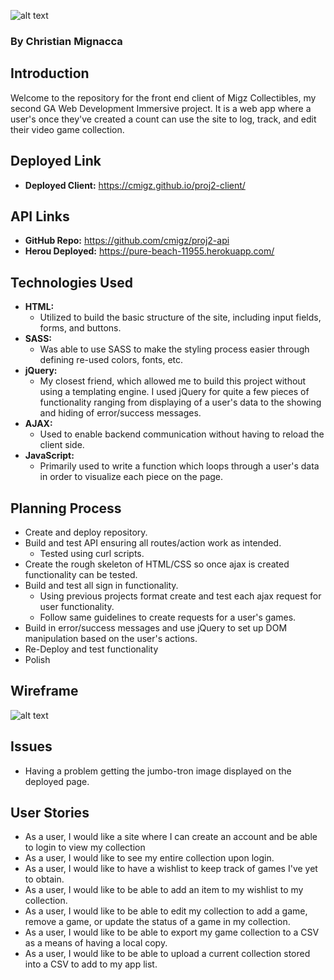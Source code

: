 ![alt text](https://i.imgur.com/szMPKHP.png "Migz Collectibles Logo")
### By Christian Mignacca

## Introduction

Welcome to the repository for the front end client of Migz Collectibles, my second GA Web Development Immersive project.  It is a web app where a user's once they've created a count can use the site to log, track, and edit their video game collection.

## Deployed Link

- **Deployed Client:** https://cmigz.github.io/proj2-client/

## API Links

- **GitHub Repo:** https://github.com/cmigz/proj2-api
- **Herou Deployed:** https://pure-beach-11955.herokuapp.com/

## Technologies Used

- **HTML:**
  - Utilized to build the basic structure of the site, including input fields, forms, and buttons.
- **SASS:**
  - Was able to use SASS to make the styling process easier through defining re-used colors, fonts, etc.
- **jQuery:**
  - My closest friend, which allowed me to build this project without using a templating engine. I used jQuery for quite a few pieces of functionality ranging from displaying of a user's data to the showing and hiding of error/success messages.
- **AJAX:**
  - Used to enable backend communication without having to reload the client side.
- **JavaScript:**
  - Primarily used to write a function which loops through a user's data in order to visualize each piece on the page.

## Planning Process

- Create and deploy repository.
- Build and test API ensuring all routes/action work as intended.
  - Tested using curl scripts.
- Create the rough skeleton of HTML/CSS so once ajax is created functionality can be tested.
- Build and test all sign in functionality.
  - Using previous projects format create and test each ajax request for user functionality.
  - Follow same guidelines to create requests for a user's games.
- Build in error/success messages and use jQuery to set up DOM manipulation based on the user's actions.
- Re-Deploy and test functionality
- Polish

## Wireframe

![alt text](http://i.imgur.com/VslqQTI.jpg "WireFrame V1")

## Issues

- Having a problem getting the jumbo-tron image displayed on the deployed page.

## User Stories

- As a user, I would like a site where I can create an account and be able to login to view my collection
- As a user, I would like to see my entire collection upon login.
- As a user, I would like to have a wishlist to keep track of games I've yet to obtain.
- As a user, I would like to be able to add an item to my wishlist to my collection.
- As a user, I would like to be able to edit my collection to add a game, remove a game, or update the status of a game in my collection.
- As a user, I would like to be able to export my game collection to a CSV as a means of having a local copy.
- As a user, I would like to be able to upload a current collection stored into a CSV to add to my app list.
